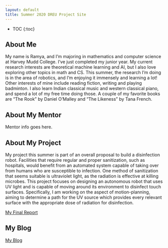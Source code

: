 ```yaml
---
layout: default
title: Summer 2020 DREU Project Site
---
```


* TOC
{:toc}

## About Me

My name is Ramya, and I’m majoring in mathematics and computer science at Harvey Mudd College. I’ve just completed my junior year. My current research interests are theoretical machine learning and AI, but I also love exploring other topics in math and CS. This summer, the research I’m doing is in the area of robotics, and I’m enjoying it immensely and learning a lot! Other interests of mine include reading fiction, writing and playing badminton. I also learn Indian classical music and western classical piano, and spend a lot of my free time doing those. A couple of my favorite books are “The Rook” by Daniel O’Malley and “The Likeness” by Tana French. 

## About My Mentor

Mentor info goes here.

## About My Project

My project this summer is part of an overall proposal to build a disinfection robot. Facilities that require regular and proper sanitization, such as hospitals, would benefit from an automated system capable of taking over from humans who are susceptible to infection. One method of sanitization that seems suitable is ultraviolet light, as the radiation is effective at killing microbes. This project focuses on designing an autonomous robot that uses UV light and is capable of moving around its environment to disinfect touch surfaces. Specifically, I am working on the aspect of motion-planning, aiming to determine a path for the UV source which provides every relevant surface with the appropriate dose of radiation for disinfection. 

[My Final Report](files/finalreport.pdf)

## My Blog

[My Blog](blog.html)
